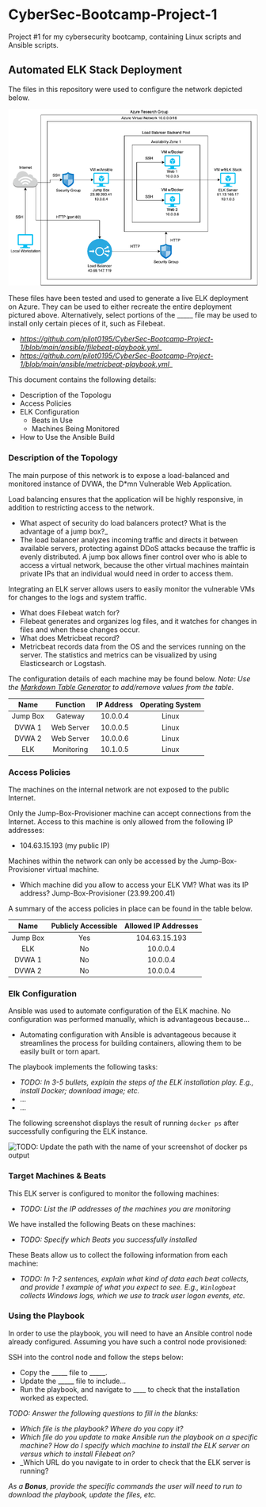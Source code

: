 # CyberSec-Bootcamp-Project-1
Project #1 for my cybersecurity bootcamp, containing Linux scripts and Ansible scripts.

## Automated ELK Stack Deployment

The files in this repository were used to configure the network depicted below.

![Azure Research Group](https://github.com/pilot0195/CyberSec-Bootcamp-Project-1/blob/main/diagrams/Azure_Research_Group.png)

These files have been tested and used to generate a live ELK deployment on Azure. They can be used to either recreate the entire deployment pictured above. Alternatively, select portions of the _____ file may be used to install only certain pieces of it, such as Filebeat.

  - _https://github.com/pilot0195/CyberSec-Bootcamp-Project-1/blob/main/ansible/filebeat-playbook.yml__
  - _https://github.com/pilot0195/CyberSec-Bootcamp-Project-1/blob/main/ansible/metricbeat-playbook.yml__

This document contains the following details:
- Description of the Topologu
- Access Policies
- ELK Configuration
  - Beats in Use
  - Machines Being Monitored
- How to Use the Ansible Build


### Description of the Topology

The main purpose of this network is to expose a load-balanced and monitored instance of DVWA, the D*mn Vulnerable Web Application.

Load balancing ensures that the application will be highly responsive, in addition to restricting access to the network.
- What aspect of security do load balancers protect? What is the advantage of a jump box?_
- The load balancer analyzes incoming traffic and directs it between available servers, protecting against DDoS attacks because the traffic is evenly distributed. A jump box allows finer control over who is able to access a virtual network, because the other virtual machines maintain private IPs that an individual would need in order to access them.

Integrating an ELK server allows users to easily monitor the vulnerable VMs for changes to the logs and system traffic.
- What does Filebeat watch for?
- Filebeat generates and organizes log files, and it watches for changes in files and when these changes occur.
- What does Metricbeat record?
- Metricbeat records data from the OS and the services running on the server. The statistics and metrics can be visualized by using Elasticsearch or Logstash.

The configuration details of each machine may be found below.
_Note: Use the [Markdown Table Generator](http://www.tablesgenerator.com/markdown_tables) to add/remove values from the table_.

|   Name   |  Function  | IP Address | Operating System |
|:--------:|:----------:|:----------:|:----------------:|
| Jump Box | Gateway    |  10.0.0.4  |       Linux      |
| DVWA 1   | Web Server |  10.0.0.5  |       Linux      |
| DVWA 2   | Web Server |  10.0.0.6  |       Linux      |
| ELK      | Monitoring |  10.1.0.5  |       Linux      |

### Access Policies

The machines on the internal network are not exposed to the public Internet. 

Only the Jump-Box-Provisioner machine can accept connections from the Internet. Access to this machine is only allowed from the following IP addresses:
- 104.63.15.193 (my public IP)

Machines within the network can only be accessed by the Jump-Box-Provisioner virtual machine.
- Which machine did you allow to access your ELK VM? What was its IP address? Jump-Box-Provisioner (23.99.200.41)

A summary of the access policies in place can be found in the table below.

|   Name   | Publicly Accessible | Allowed IP Addresses |
|:--------:|:-------------------:|:--------------------:|
| Jump Box |         Yes         |     104.63.15.193    |
| ELK      |          No         |       10.0.0.4       |
| DVWA 1   |          No         |       10.0.0.4       |
| DVWA 2   |          No         |       10.0.0.4       |

### Elk Configuration

Ansible was used to automate configuration of the ELK machine. No configuration was performed manually, which is advantageous because...
- Automating configuration with Ansible is advantageous because it streamlines the process for building containers, allowing them to be easily built or torn apart.

The playbook implements the following tasks:
- _TODO: In 3-5 bullets, explain the steps of the ELK installation play. E.g., install Docker; download image; etc._
- ...
- ...

The following screenshot displays the result of running `docker ps` after successfully configuring the ELK instance.

![TODO: Update the path with the name of your screenshot of docker ps output](Images/docker_ps_output.png)

### Target Machines & Beats
This ELK server is configured to monitor the following machines:
- _TODO: List the IP addresses of the machines you are monitoring_

We have installed the following Beats on these machines:
- _TODO: Specify which Beats you successfully installed_

These Beats allow us to collect the following information from each machine:
- _TODO: In 1-2 sentences, explain what kind of data each beat collects, and provide 1 example of what you expect to see. E.g., `Winlogbeat` collects Windows logs, which we use to track user logon events, etc._

### Using the Playbook
In order to use the playbook, you will need to have an Ansible control node already configured. Assuming you have such a control node provisioned: 

SSH into the control node and follow the steps below:
- Copy the _____ file to _____.
- Update the _____ file to include...
- Run the playbook, and navigate to ____ to check that the installation worked as expected.

_TODO: Answer the following questions to fill in the blanks:_
- _Which file is the playbook? Where do you copy it?_
- _Which file do you update to make Ansible run the playbook on a specific machine? How do I specify which machine to install the ELK server on versus which to install Filebeat on?_
- _Which URL do you navigate to in order to check that the ELK server is running?

_As a **Bonus**, provide the specific commands the user will need to run to download the playbook, update the files, etc._
